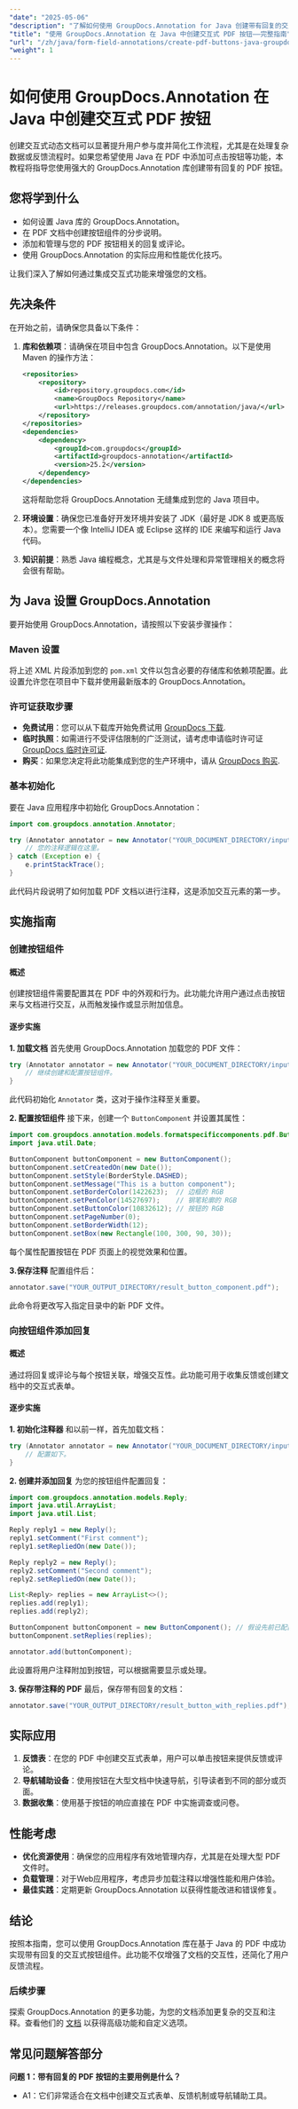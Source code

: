 ```yaml
---
"date": "2025-05-06"
"description": "了解如何使用 GroupDocs.Annotation for Java 创建带有回复的交互式 PDF 按钮。请按照本分步指南操作，以增强文档的交互性。"
"title": "使用 GroupDocs.Annotation 在 Java 中创建交互式 PDF 按钮——完整指南"
"url": "/zh/java/form-field-annotations/create-pdf-buttons-java-groupdocs-annotation/"
"weight": 1
---
```


# 如何使用 GroupDocs.Annotation 在 Java 中创建交互式 PDF 按钮
创建交互式动态文档可以显著提升用户参与度并简化工作流程，尤其是在处理复杂数据或反馈流程时。如果您希望使用 Java 在 PDF 中添加可点击按钮等功能，本教程将指导您使用强大的 GroupDocs.Annotation 库创建带有回复的 PDF 按钮。

## 您将学到什么
- 如何设置 Java 库的 GroupDocs.Annotation。
- 在 PDF 文档中创建按钮组件的分步说明。
- 添加和管理与您的 PDF 按钮相关的回复或评论。
- 使用 GroupDocs.Annotation 的实际应用和性能优化技巧。

让我们深入了解如何通过集成交互式功能来增强您的文档。

## 先决条件
在开始之前，请确保您具备以下条件：

1. **库和依赖项**：请确保在项目中包含 GroupDocs.Annotation。以下是使用 Maven 的操作方法：
    ```xml
    <repositories>
        <repository>
            <id>repository.groupdocs.com</id>
            <name>GroupDocs Repository</name>
            <url>https://releases.groupdocs.com/annotation/java/</url>
        </repository>
    </repositories>
    <dependencies>
        <dependency>
            <groupId>com.groupdocs</groupId>
            <artifactId>groupdocs-annotation</artifactId>
            <version>25.2</version>
        </dependency>
    </dependencies>
    ```
   这将帮助您将 GroupDocs.Annotation 无缝集成到您的 Java 项目中。

2. **环境设置**：确保您已准备好开发环境并安装了 JDK（最好是 JDK 8 或更高版本）。您需要一个像 IntelliJ IDEA 或 Eclipse 这样的 IDE 来编写和运行 Java 代码。

3. **知识前提**：熟悉 Java 编程概念，尤其是与文件处理和异常管理相关的概念将会很有帮助。

## 为 Java 设置 GroupDocs.Annotation
要开始使用 GroupDocs.Annotation，请按照以下安装步骤操作：

### Maven 设置
将上述 XML 片段添加到您的 `pom.xml` 文件以包含必要的存储库和依赖项配置。此设置允许您在项目中下载并使用最新版本的 GroupDocs.Annotation。

### 许可证获取步骤
- **免费试用**：您可以从下载库开始免费试用 [GroupDocs 下载](https://releases。groupdocs.com/annotation/java/).
- **临时执照**：如需进行不受评估限制的广泛测试，请考虑申请临时许可证 [GroupDocs 临时许可证](https://purchase。groupdocs.com/temporary-license/).
- **购买**：如果您决定将此功能集成到您的生产环境中，请从 [GroupDocs 购买](https://purchase。groupdocs.com/buy).

### 基本初始化
要在 Java 应用程序中初始化 GroupDocs.Annotation：
```java
import com.groupdocs.annotation.Annotator;

try (Annotator annotator = new Annotator("YOUR_DOCUMENT_DIRECTORY/input_file.pdf")) {
    // 您的注释逻辑在这里。
} catch (Exception e) {
    e.printStackTrace();
}
```
此代码片段说明了如何加载 PDF 文档以进行注释，这是添加交互元素的第一步。

## 实施指南
### 创建按钮组件
#### 概述
创建按钮组件需要配置其在 PDF 中的外观和行为。此功能允许用户通过点击按钮来与文档进行交互，从而触发操作或显示附加信息。
#### 逐步实施
**1. 加载文档**
首先使用 GroupDocs.Annotation 加载您的 PDF 文件：
```java
try (Annotator annotator = new Annotator("YOUR_DOCUMENT_DIRECTORY/input_file.pdf")) {
    // 继续创建和配置按钮组件。
}
```
此代码初始化 `Annotator` 类，这对于操作注释至关重要。

**2. 配置按钮组件**
接下来，创建一个 `ButtonComponent` 并设置其属性：
```java
import com.groupdocs.annotation.models.formatspecificcomponents.pdf.ButtonComponent;
import java.util.Date;

ButtonComponent buttonComponent = new ButtonComponent();
buttonComponent.setCreatedOn(new Date());
buttonComponent.setStyle(BorderStyle.DASHED);
buttonComponent.setMessage("This is a button component");
buttonComponent.setBorderColor(1422623);  // 边框的 RGB
buttonComponent.setPenColor(14527697);    // 钢笔轮廓的 RGB
buttonComponent.setButtonColor(10832612); // 按钮的 RGB
buttonComponent.setPageNumber(0);
buttonComponent.setBorderWidth(12);
buttonComponent.setBox(new Rectangle(100, 300, 90, 30));
```
每个属性配置按钮在 PDF 页面上的视觉效果和位置。

**3.保存注释**
配置组件后：
```java
annotator.save("YOUR_OUTPUT_DIRECTORY/result_button_component.pdf");
```
此命令将更改写入指定目录中的新 PDF 文件。

### 向按钮组件添加回复
#### 概述
通过将回复或评论与每个按钮关联，增强交互性。此功能可用于收集反馈或创建文档中的交互式表单。
#### 逐步实施
**1. 初始化注释器**
和以前一样，首先加载文档：
```java
try (Annotator annotator = new Annotator("YOUR_DOCUMENT_DIRECTORY/input_file.pdf")) {
    // 配置如下。
}
```

**2. 创建并添加回复**
为您的按钮组件配置回复：
```java
import com.groupdocs.annotation.models.Reply;
import java.util.ArrayList;
import java.util.List;

Reply reply1 = new Reply();
reply1.setComment("First comment");
reply1.setRepliedOn(new Date());

Reply reply2 = new Reply();
reply2.setComment("Second comment");
reply2.setRepliedOn(new Date());

List<Reply> replies = new ArrayList<>();
replies.add(reply1);
replies.add(reply2);

ButtonComponent buttonComponent = new ButtonComponent(); // 假设先前已配置
buttonComponent.setReplies(replies);

annotator.add(buttonComponent);
```
此设置将用户注释附加到按钮，可以根据需要显示或处理。

**3. 保存带注释的 PDF**
最后，保存带有回复的文档：
```java
annotator.save("YOUR_OUTPUT_DIRECTORY/result_button_with_replies.pdf");
```

## 实际应用
1. **反馈表**：在您的 PDF 中创建交互式表单，用户可以单击按钮来提供反馈或评论。
2. **导航辅助设备**：使用按钮在大型文档中快速导航，引导读者到不同的部分或页面。
3. **数据收集**：使用基于按钮的响应直接在 PDF 中实施调查或问卷。

## 性能考虑
- **优化资源使用**：确保您的应用程序有效地管理内存，尤其是在处理大型 PDF 文件时。
- **负载管理**：对于Web应用程序，考虑异步加载注释以增强性能和用户体验。
- **最佳实践**：定期更新 GroupDocs.Annotation 以获得性能改进和错误修复。

## 结论
按照本指南，您可以使用 GroupDocs.Annotation 库在基于 Java 的 PDF 中成功实现带有回复的交互式按钮组件。此功能不仅增强了文档的交互性，还简化了用户反馈流程。

### 后续步骤
探索 GroupDocs.Annotation 的更多功能，为您的文档添加更复杂的交互和注释。查看他们的 [文档](https://docs.groupdocs.com/annotation/java/) 以获得高级功能和自定义选项。

## 常见问题解答部分
**问题 1：带有回复的 PDF 按钮的主要用例是什么？**
- A1：它们非常适合在文档中创建交互式表单、反馈机制或导航辅助工具。
